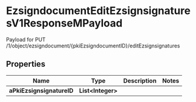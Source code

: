 

# EzsigndocumentEditEzsignsignaturesV1ResponseMPayload

Payload for PUT /1/object/ezsigndocument/{pkiEzsigndocumentID}/editEzsignsignatures

## Properties

| Name | Type | Description | Notes |
|------------ | ------------- | ------------- | -------------|
|**aPkiEzsignsignatureID** | **List&lt;Integer&gt;** |  |  |



